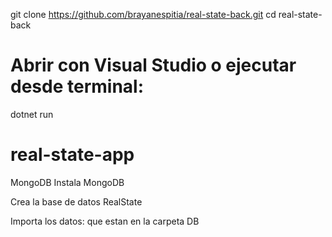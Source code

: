 git clone https://github.com/brayanespitia/real-state-back.git
cd real-state-back
# Abrir con Visual Studio o ejecutar desde terminal:
dotnet run
# real-state-app


 MongoDB
Instala MongoDB 

Crea la base de datos RealState

Importa los datos: que estan en la carpeta DB
